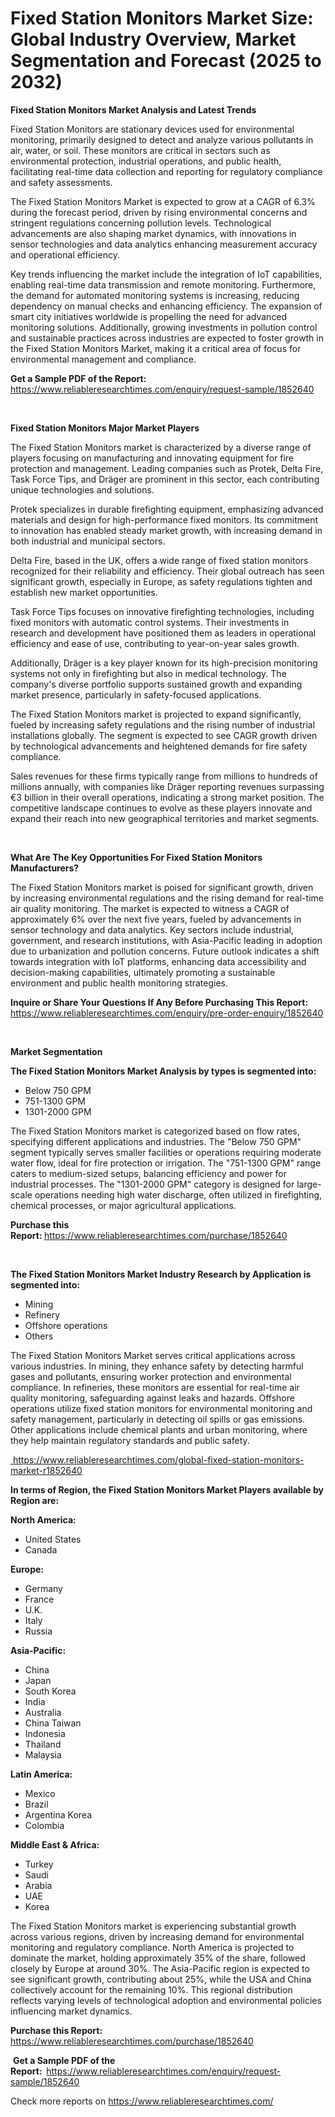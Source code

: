 <p><h1>Fixed Station Monitors Market Size: Global Industry Overview, Market Segmentation and Forecast (2025 to 2032)</h1></p><p><strong>Fixed Station Monitors Market Analysis and Latest Trends</strong></p>
<p><p>Fixed Station Monitors are stationary devices used for environmental monitoring, primarily designed to detect and analyze various pollutants in air, water, or soil. These monitors are critical in sectors such as environmental protection, industrial operations, and public health, facilitating real-time data collection and reporting for regulatory compliance and safety assessments.</p><p>The Fixed Station Monitors Market is expected to grow at a CAGR of 6.3% during the forecast period, driven by rising environmental concerns and stringent regulations concerning pollution levels. Technological advancements are also shaping market dynamics, with innovations in sensor technologies and data analytics enhancing measurement accuracy and operational efficiency.</p><p>Key trends influencing the market include the integration of IoT capabilities, enabling real-time data transmission and remote monitoring. Furthermore, the demand for automated monitoring systems is increasing, reducing dependency on manual checks and enhancing efficiency. The expansion of smart city initiatives worldwide is propelling the need for advanced monitoring solutions. Additionally, growing investments in pollution control and sustainable practices across industries are expected to foster growth in the Fixed Station Monitors Market, making it a critical area of focus for environmental management and compliance.</p></p>
<p><strong>Get a Sample PDF of the Report:&nbsp;</strong> <a href="https://www.reliableresearchtimes.com/enquiry/request-sample/1852640?utm_campaign=3088&utm_medium=2&utm_source=Github&utm_content=ia&utm_term=12042025&utm_id=fixed-station-monitors">https://www.reliableresearchtimes.com/enquiry/request-sample/1852640</a></p>
<p>&nbsp;</p>
<p><strong>Fixed Station Monitors Major Market Players</strong></p>
<p><p>The Fixed Station Monitors market is characterized by a diverse range of players focusing on manufacturing and innovating equipment for fire protection and management. Leading companies such as Protek, Delta Fire, Task Force Tips, and Dräger are prominent in this sector, each contributing unique technologies and solutions.</p><p>Protek specializes in durable firefighting equipment, emphasizing advanced materials and design for high-performance fixed monitors. Its commitment to innovation has enabled steady market growth, with increasing demand in both industrial and municipal sectors.</p><p>Delta Fire, based in the UK, offers a wide range of fixed station monitors recognized for their reliability and efficiency. Their global outreach has seen significant growth, especially in Europe, as safety regulations tighten and establish new market opportunities.</p><p>Task Force Tips focuses on innovative firefighting technologies, including fixed monitors with automatic control systems. Their investments in research and development have positioned them as leaders in operational efficiency and ease of use, contributing to year-on-year sales growth.</p><p>Additionally, Dräger is a key player known for its high-precision monitoring systems not only in firefighting but also in medical technology. The company's diverse portfolio supports sustained growth and expanding market presence, particularly in safety-focused applications.</p><p>The Fixed Station Monitors market is projected to expand significantly, fueled by increasing safety regulations and the rising number of industrial installations globally. The segment is expected to see CAGR growth driven by technological advancements and heightened demands for fire safety compliance.</p><p>Sales revenues for these firms typically range from millions to hundreds of millions annually, with companies like Dräger reporting revenues surpassing €3 billion in their overall operations, indicating a strong market position. The competitive landscape continues to evolve as these players innovate and expand their reach into new geographical territories and market segments.</p></p>
<p>&nbsp;</p>
<p><strong>What Are The Key Opportunities For Fixed Station Monitors Manufacturers?</strong></p>
<p><p>The Fixed Station Monitors market is poised for significant growth, driven by increasing environmental regulations and the rising demand for real-time air quality monitoring. The market is expected to witness a CAGR of approximately 6% over the next five years, fueled by advancements in sensor technology and data analytics. Key sectors include industrial, government, and research institutions, with Asia-Pacific leading in adoption due to urbanization and pollution concerns. Future outlook indicates a shift towards integration with IoT platforms, enhancing data accessibility and decision-making capabilities, ultimately promoting a sustainable environment and public health monitoring strategies.</p></p>
<p><strong>Inquire or Share Your Questions If Any Before Purchasing This Report:</strong> <a href="https://www.reliableresearchtimes.com/enquiry/pre-order-enquiry/1852640?utm_campaign=3088&utm_medium=2&utm_source=Github&utm_content=ia&utm_term=12042025&utm_id=fixed-station-monitors">https://www.reliableresearchtimes.com/enquiry/pre-order-enquiry/1852640</a></p>
<p>&nbsp;</p>
<p><strong>Market Segmentation</strong></p>
<p><strong>The Fixed Station Monitors Market Analysis by types is segmented into:</strong></p>
<p><ul><li>Below 750 GPM</li><li>751-1300 GPM</li><li>1301-2000 GPM</li></ul></p>
<p><p>The Fixed Station Monitors market is categorized based on flow rates, specifying different applications and industries. The "Below 750 GPM" segment typically serves smaller facilities or operations requiring moderate water flow, ideal for fire protection or irrigation. The "751-1300 GPM" range caters to medium-sized setups, balancing efficiency and power for industrial processes. The "1301-2000 GPM" category is designed for large-scale operations needing high water discharge, often utilized in firefighting, chemical processes, or major agricultural applications.</p></p>
<p><strong>Purchase this Report:&nbsp;</strong><a href="https://www.reliableresearchtimes.com/purchase/1852640?utm_campaign=3088&utm_medium=2&utm_source=Github&utm_content=ia&utm_term=12042025&utm_id=fixed-station-monitors">https://www.reliableresearchtimes.com/purchase/1852640</a></p>
<p>&nbsp;</p>
<p><strong>The Fixed Station Monitors Market Industry Research by Application is segmented into:</strong></p>
<p><ul><li>Mining</li><li>Refinery</li><li>Offshore operations</li><li>Others</li></ul></p>
<p><p>The Fixed Station Monitors Market serves critical applications across various industries. In mining, they enhance safety by detecting harmful gases and pollutants, ensuring worker protection and environmental compliance. In refineries, these monitors are essential for real-time air quality monitoring, safeguarding against leaks and hazards. Offshore operations utilize fixed station monitors for environmental monitoring and safety management, particularly in detecting oil spills or gas emissions. Other applications include chemical plants and urban monitoring, where they help maintain regulatory standards and public safety.</p></p>
<p><a href="https://www.reliableresearchtimes.com/global-fixed-station-monitors-market-r1852640?utm_campaign=3088&utm_medium=2&utm_source=Github&utm_content=ia&utm_term=12042025&utm_id=fixed-station-monitors">&nbsp;https://www.reliableresearchtimes.com/global-fixed-station-monitors-market-r1852640</a></p>
<p><strong>In terms of Region, the Fixed Station Monitors Market Players available by Region are:</strong></p>
<p>
    <p> <strong> North America: </strong>
        <ul>
            <li>United States</li>
            <li>Canada</li>
        </ul>
        </p> 
    <p> <strong> Europe: </strong>
        <ul>
            <li>Germany</li>
            <li>France</li>
            <li>U.K.</li>
            <li>Italy</li>
            <li>Russia</li>
        </ul>
        </p> 
    <p> <strong> Asia-Pacific: </strong>
        <ul>
            <li>China</li>
            <li>Japan</li>
            <li>South Korea</li>
            <li>India</li>
            <li>Australia</li>
            <li>China Taiwan</li>
            <li>Indonesia</li>
            <li>Thailand</li>
            <li>Malaysia</li>
        </ul>
        </p> 
    <p> <strong> Latin America: </strong>
        <ul>
            <li>Mexico</li>
            <li>Brazil</li>
            <li>Argentina Korea</li>
            <li>Colombia</li>
        </ul>
        </p> 
    <p> <strong> Middle East & Africa: </strong>
        <ul>
            <li>Turkey</li>
            <li>Saudi</li>
            <li>Arabia</li>
            <li>UAE</li>
            <li>Korea</li>
        </ul>
    </p>
    </p>
<p><p>The Fixed Station Monitors market is experiencing substantial growth across various regions, driven by increasing demand for environmental monitoring and regulatory compliance. North America is projected to dominate the market, holding approximately 35% of the share, followed closely by Europe at around 30%. The Asia-Pacific region is expected to see significant growth, contributing about 25%, while the USA and China collectively account for the remaining 10%. This regional distribution reflects varying levels of technological adoption and environmental policies influencing market dynamics.</p></p>
<p><strong>Purchase this Report: </strong><a href="https://www.reliableresearchtimes.com/purchase/1852640?utm_campaign=3088&utm_medium=2&utm_source=Github&utm_content=ia&utm_term=12042025&utm_id=fixed-station-monitors">https://www.reliableresearchtimes.com/purchase/1852640</a></p>
<p>&nbsp;<strong>Get a Sample PDF of the Report:&nbsp;&nbsp;</strong><a href="https://www.reliableresearchtimes.com/enquiry/request-sample/1852640?utm_campaign=3088&utm_medium=2&utm_source=Github&utm_content=ia&utm_term=12042025&utm_id=fixed-station-monitors">https://www.reliableresearchtimes.com/enquiry/request-sample/1852640</a></p>
<p><strong></strong></p>
<p>Check more reports on <a href="https://www.reliableresearchtimes.com/?utm_campaign=3088&utm_medium=2&utm_source=Github&utm_content=ia&utm_term=12042025&utm_id=fixed-station-monitors">https://www.reliableresearchtimes.com/</a></p>